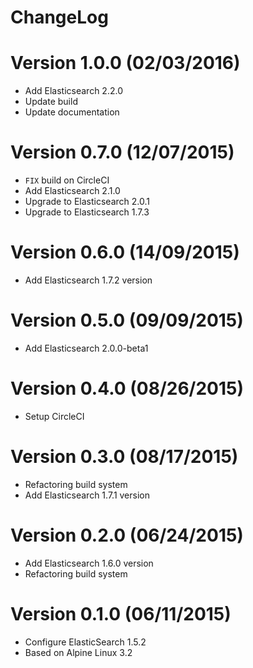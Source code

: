 ChangeLog
==============

# Version 1.0.0 (02/03/2016)

- Add Elasticsearch 2.2.0
- Update build
- Update documentation

# Version 0.7.0 (12/07/2015)

- ``FIX`` build on CircleCI
- Add Elasticsearch 2.1.0
- Upgrade to Elasticsearch 2.0.1
- Upgrade to Elasticsearch 1.7.3

# Version 0.6.0 (14/09/2015)

- Add Elasticsearch 1.7.2 version

# Version 0.5.0 (09/09/2015)

- Add Elasticsearch 2.0.0-beta1

# Version 0.4.0 (08/26/2015)

- Setup CircleCI

# Version 0.3.0 (08/17/2015)

- Refactoring build system
- Add Elasticsearch 1.7.1 version

# Version 0.2.0 (06/24/2015)

- Add Elasticsearch 1.6.0 version
- Refactoring build system

# Version 0.1.0 (06/11/2015)

- Configure ElasticSearch 1.5.2
- Based on Alpine Linux 3.2
